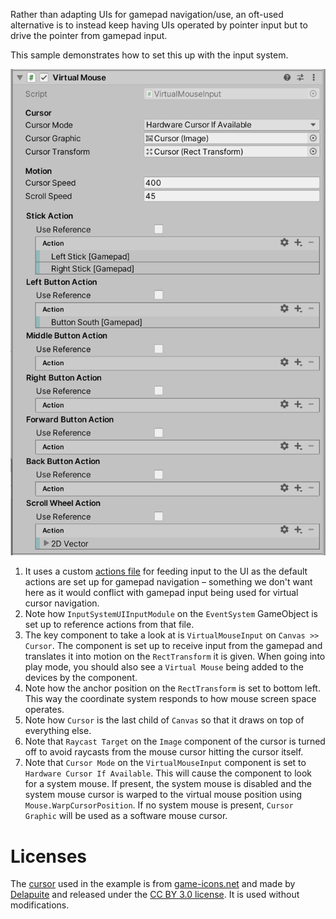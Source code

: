 Rather than adapting UIs for gamepad navigation/use, an oft-used alternative is to instead keep having UIs operated by pointer input but to drive the pointer from gamepad input.

This sample demonstrates how to set this up with the input system.

![Virtual Mouse Input Component](./VirtualMouseInput.png)

1) It uses a custom [actions file](./GamepadMouseCursorUIActions.inputactions) for feeding input to the UI as the default actions are set up for gamepad navigation &ndash; something we don't want here as it would conflict with gamepad input being used for virtual cursor navigation.
2) Note how `InputSystemUIInputModule` on the `EventSystem` GameObject is set up to reference actions from that file.
3) The key component to take a look at is `VirtualMouseInput` on `Canvas >> Cursor`. The component is set up to receive input from the gamepad and translates it into motion on the `RectTransform` it is given. When going into play mode, you should also see a `Virtual Mouse` being added to the devices by the component.
4) Note how the anchor position on the `RectTransform` is set to bottom left. This way the coordinate system responds to how mouse screen space operates.
5) Note how `Cursor` is the last child of `Canvas` so that it draws on top of everything else.
6) Note that `Raycast Target` on the `Image` component of the cursor is turned off to avoid raycasts from the mouse cursor hitting the cursor itself.
7) Note that `Cursor Mode` on the `VirtualMouseInput` component is set to `Hardware Cursor If Available`. This will cause the component to look for a system mouse. If present, the system mouse is disabled and the system mouse cursor is warped to the virtual mouse position using `Mouse.WarpCursorPosition`. If no system mouse is present, `Cursor Graphic` will be used as a software mouse cursor.

# Licenses

The [cursor](./crosshair.png) used in the example is from [game-icons.net](https://game-icons.net/1x1/delapouite/crosshair.html) and made by [Delapuite](https://delapouite.com/) and released under the [CC BY 3.0 license](https://creativecommons.org/licenses/by/3.0/). It is used without modifications.
